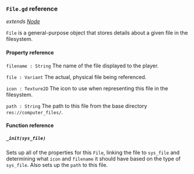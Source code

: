 ### `File.gd` reference
*extends [Node](https://docs.godotengine.org/en/stable/classes/class_node.html)*

`File` is a general-purpose object that stores details about a given file in the filesystem. 

#### Property reference
`filename : String`
The name of the file displayed to the player.

`file : Variant`
The actual, physical file being referenced.

`icon : Texture2D`
The icon to use when representing this file in the filesystem.

`path : String`
The path to this file from the base directory `res://computer_files/`.

#### Function reference
##### `_init(sys_file)`
Sets up all of the properties for this `File`, linking the file to `sys_file` and determining what `icon` and `filename` it should have based on the type of `sys_file`. Also sets up the `path` to this file.